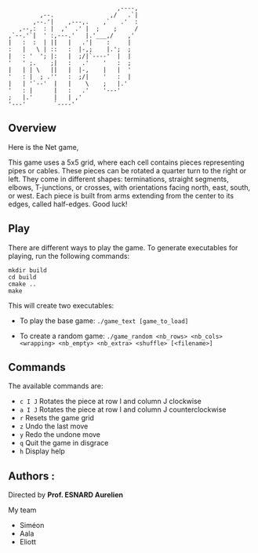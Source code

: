 ```
                               ,----, 
         ,--.                ,/   .`| 
       ,--.'|    ,---,.    ,`   .'  : 
   ,--,:  : |  ,'  .' |  ;    ;     / 
,`--.'`|  ' :,---.'   |.'___,/    ,'  
|   :  :  | ||   |   .'|    :     |   
:   |   \ | ::   :  |-,;    |.';  ;   
|   : '  '; |:   |  ;/|`----'  |  |   
'   ' ;.    ;|   :   .'    '   :  ;   
|   | | \   ||   |  |-,    |   |  '   
'   : |  ; .''   :  ;/|    '   :  |   
|   | '`--'  |   |    \    ;   |.'    
'   : |      |   :   .'    '---'      
;   |.'      |   | ,'                 
'---'        `----'                   
```

## Overview
Here is the Net game,

This game uses a 5x5 grid, where each cell contains pieces representing pipes or cables. These pieces can be rotated a quarter turn to the right or left. They come in different shapes: terminations, straight segments, elbows, T-junctions, or crosses, with orientations facing north, east, south, or west. Each piece is built from arms extending from the center to its edges, called half-edges.
Good luck!

## Play

There are different ways to play the game. To generate executables for playing, run the following commands:
```
mkdir build
cd build
cmake ..
make
```
This will create two executables:

- To play the base game:
```./game_text [game_to_load]```

- To create a random game:
```./game_random <nb_rows> <nb_cols> <wrapping> <nb_empty> <nb_extra> <shuffle> [<filename>]```

## Commands

The available commands are:
- ```c I J``` Rotates the piece at row I and column J clockwise
- ```a I J``` Rotates the piece at row I and column J counterclockwise
- ```r``` Resets the game grid
- ```z``` Undo the last move
- ```y``` Redo the undone move
- ```q``` Quit the game in disgrace
- ```h``` Display help

## Authors :

Directed by __Prof. ESNARD Aurelien__

My team

- Siméon
- Aala
- Eliott

